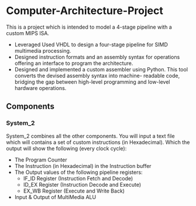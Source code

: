 # Computer-Architecture-Project

This is a project which is intended to model a 4-stage pipeline with a custom MIPS ISA. 
- Leveraged Used VHDL to design a four-stage pipeline for SIMD multimedia processing.
- Designed instruction formats and an assembly syntax for operations offering an interface to program the architecture.
- Designed and implemented a custom assembler using Python. This tool converts the devised assembly syntax into machine-
readable code, bridging the gap between high-level programming and low-level hardware operations.


## Components

### System_2
System_2 combines all the other components.
You will input a text file which will contains a set of custom instructions (in Hexadecimal).
Which the output will show the following (every clock cycle):
  - The Program Counter
  - The Instruction (in Hexadecimal) in the Instruction buffer
  - The Output values of the following pipeline registers:
    * IF_ID Register (Instruction Fetch and Decode) 
    * ID_EX Register (Instruction Decode and Execute)
    * EX_WB Register (Execute and Write Back)
  - Input & Output of MultiMedia ALU

